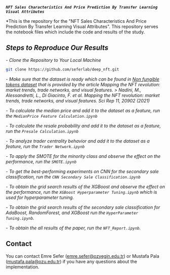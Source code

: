 **_`NFT Sales Characteristics And Price Prediction By Transfer Learning Visual Attributes`_**

*This is the repository for the "NFT Sales Characteristics And Price Prediction By Transfer Learning Visual Attributes". This repository serves the notebook files which include the code and results of the study.

## *_Steps to Reproduce Our Results_*

*_- Clone the Repository to Your Local Machine_*

```bash
git clone https://github.com/seferlab/deep_nft.git
```

*_- Make sure that the dataset is ready which can be found in [Non fungible tokens dataset](https://osf.io/wsnzr/?view_only=319a53cf1bf542bbbe538aba37916537) that is provided by the article Mapping the NFT revolution: market trends, trade networks, and visual features. *> Nadini, M., Alessandretti, L., Di Giacinto, F. et al. Mapping the NFT revolution: market trends, trade networks, and visual features. Sci Rep 11, 20902 (2021)*<br/>_*

*_- To calculate the median price and add it to the dataset as a feature, run the `MedianPrice Feature Calculation.ipynb`<br/>_*

*_- To calculate the resale probability and add it to the dataset as a feature, run the `Presale Calculation.ipynb`<br/>_*

*_- To analyze trader centrality behavior and add it to the dataset as a feature, run the `Trader Network.ipynb`<br/>_*

*_- To apply the SMOTE for the minority class and observe the effect on the performance, run the `SMOTE.ipynb`<br/>_*

*_- To get the best-performing experiments on CNN for the secondary sale classification, run the `CNN Secondary Sale Classification.ipynb`<br/>_*

*_- To obtain the grid search results of the XGBoost and observe the effect on the performance, run the `XGBoost Hyperparameter Tuning.ipynb` which is used for hyperparameter tuning.<br/>_*

*_- To obtain the grid search results of the secondary sale classification for AdaBoost, RandomForest, and XGBoost run the `HyperParameter Tuning.ipynb`.<br/>_*

*_- To obtain the all results of the paper, run the `NFT_Report.ipynb`.<br/>_*


## Contact

You can contact Emre Sefer (emre.sefer@ozyegin.edu.tr) or Mustafa Pala (mustafa.pala@ozu.edu.tr) if you have any questions about the implementation.
